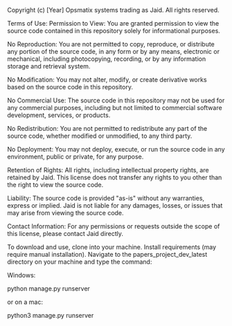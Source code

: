 Copyright (c) [Year] Opsmatix systems trading as Jaid. All rights reserved.

Terms of Use:
Permission to View: You are granted permission to view the source code contained in this repository solely for informational purposes.

No Reproduction: You are not permitted to copy, reproduce, or distribute any portion of the source code, in any form or by any means, electronic or mechanical, including photocopying, recording, or by any information storage and retrieval system.

No Modification: You may not alter, modify, or create derivative works based on the source code in this repository.

No Commercial Use: The source code in this repository may not be used for any commercial purposes, including but not limited to commercial software development, services, or products.

No Redistribution: You are not permitted to redistribute any part of the source code, whether modified or unmodified, to any third party.

No Deployment: You may not deploy, execute, or run the source code in any environment, public or private, for any purpose.

Retention of Rights: All rights, including intellectual property rights, are retained by Jaid. This license does not transfer any rights to you other than the right to view the source code.

Liability: The source code is provided "as-is" without any warranties, express or implied. Jaid is not liable for any damages, losses, or issues that may arise from viewing the source code.

Contact Information:
For any permissions or requests outside the scope of this license, please contact Jaid directly.



To download and use, clone into your machine. Install requirements (may require manual installation). Navigate to the papers_project_dev_latest directory on your machine and type the command:

Windows:

python manage.py runserver

or on a mac:

python3 manage.py runserver
